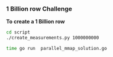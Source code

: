 ### 1 Billion row Challenge

**To create a 1 Billion row**

```bash
cd script
./create_measurements.py 1000000000
```

```bash
time go run  parallel_mmap_solution.go
```
